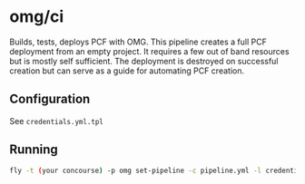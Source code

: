 # omg/ci

Builds, tests, deploys PCF with OMG. This pipeline creates a full PCF deployment from an empty project. It requires a few out of band resources but is mostly self sufficient. The deployment is destroyed on successful creation but can serve as a guide for automating PCF creation.

## Configuration

See `credentials.yml.tpl`

## Running

```bash
fly -t (your concourse) -p omg set-pipeline -c pipeline.yml -l credentials.yml
```